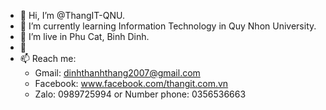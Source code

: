 - 👋 Hi, I’m @ThangIT-QNU.
- 🌱 I’m currently learning Information Technology in Quy Nhon University.
- 👀 I’m live in Phu Cat, Binh Dinh.
- 💞️
- 📫 Reach me:
  + Gmail: dinhthanhthang2007@gmail.com 
  + Facebook: www.facebook.com/thangit.com.vn
  + Zalo: 0989725994 or Number phone: 0356536663
